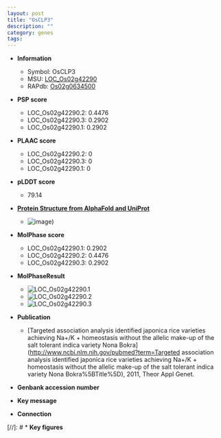 ```yaml
---
layout: post
title: "OsCLP3"
description: ""
category: genes
tags: 
---
```


* **Information**  
    + Symbol: OsCLP3  
    + MSU: [LOC_Os02g42290](http://rice.plantbiology.msu.edu/cgi-bin/ORF_infopage.cgi?orf=LOC_Os02g42290)  
    + RAPdb: [Os02g0634500](http://rapdb.dna.affrc.go.jp/viewer/gbrowse_details/irgsp1?name=Os02g0634500)  

* **PSP score**  
    + LOC_Os02g42290.2: 0.4476 
    + LOC_Os02g42290.3: 0.2902 
    + LOC_Os02g42290.1: 0.2902 

* **PLAAC score**  
    + LOC_Os02g42290.2: 0 
    + LOC_Os02g42290.3: 0 
    + LOC_Os02g42290.1: 0 

* **pLDDT score**
    + 79.14

* **[Protein Structure from AlphaFold and UniProt](https://www.uniprot.org/uniprotkb/Q6H7I9/entry#structure)**
    + ![image](https://ricepsp.github.io/images/Q6/AF-Q6H7I9-F1.png))

* **MolPhase score**
    + LOC_Os02g42290.1: 0.2902
    + LOC_Os02g42290.2: 0.4476
    + LOC_Os02g42290.3: 0.2902

* **MolPhaseResult**
    + ![LOC_Os02g42290.1](https://ricepsp.github.io/pictures/LOC_Os02g/LOC_Os02g42290.1.png)
    + ![LOC_Os02g42290.2](https://ricepsp.github.io/pictures/LOC_Os02g/LOC_Os02g42290.2.png)
    + ![LOC_Os02g42290.3](https://ricepsp.github.io/pictures/LOC_Os02g/LOC_Os02g42290.3.png)

* **Publication**  
    + [Targeted association analysis identified japonica rice varieties achieving Na+/K + homeostasis without the allelic make-up of the salt tolerant indica variety Nona Bokra](http://www.ncbi.nlm.nih.gov/pubmed?term=Targeted association analysis identified japonica rice varieties achieving Na+/K + homeostasis without the allelic make-up of the salt tolerant indica variety Nona Bokra%5BTitle%5D), 2011, Theor Appl Genet.

* **Genbank accession number**  

* **Key message**  

* **Connection**  

[//]: # * **Key figures**  


